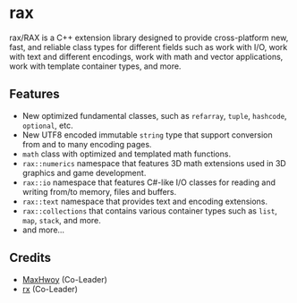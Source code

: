 # rax
rax/RAX is a C++ extension library designed to provide cross-platform new, fast, and reliable class types for different fields such as work with I/O, work with text and different encodings, work with math and vector applications, work with template container types, and more.

## Features
* New optimized fundamental classes, such as `refarray`, `tuple`, `hashcode`, `optional`, etc.
* New UTF8 encoded immutable `string` type that support conversion from and to many encoding pages.
* `math` class with optimized and templated math functions.
* `rax::numerics` namespace that features 3D math extensions used in 3D graphics and game development.
* `rax::io` namespace that features C#-like I/O classes for reading and writing from/to memory, files and buffers.
* `rax::text` namespace that provides text and encoding extensions.
* `rax::collections` that contains various container types such as `list`, `map`, `stack`, and more.
* and more...

## Credits
* [MaxHwoy](https://github.com/MaxHwoy) (Co-Leader)
* [rx](https://github.com/rxyyy) (Co-Leader)

